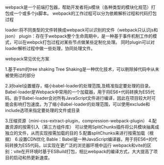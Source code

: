 webpack是一个前端打包器，帮助开发者将js模块（各种类型的模块化规范）打包成一个或多个js脚本。
webpack的工作过程可以分为依赖解析过程和代码打包过程

loader:将不同类型的文件转换成webpack可以识别的文件（webpack只认识js和json）
plugin：存在于webpack整个生命周期中，是一种基于事件机制工作的模式，可以在webpck打包过程对某些节点做某些定制化处理。
同时plugin可以对loader解析过程中做一些处理，协同处理文件。

webpack常见优化方案

1.基于esm的tree shaking
Tree Shaking是一种优化技术，可以剔除掉代码中从未被使用过的部分

2.对balel设置缓存，缩小babel-loader的处理范围,及精准指定要处理的目录。
Babel-loader是Webpack中常用的一个加载器，用于将ES6+代码转换为ES5代码。由于Babel-loader会对所有JavaScript文件进行编译，因此在项目较大时可能会影响打包速度。为了缩小Babel-loader的处理范围，可以使用exclude和include选项来指定要处理的文件或目录

3.压缩资源（mini-css-extract-plugin，compression-webpack-plugin）
4.配置资源的按需引入（第三方组件库）
可以使用SplitChunks插件将公共模块抽离成独立的文件，从而实现按需加载的目的
5.配置splitChunks来进行按需加载（根据）
6.设置CDN优化
Bable：Babel是一种JavaScript编译器，用于将ES6+的代码转换为ES5代码，以实现在更广泛的浏览器环境中运行
webpack和vite的区别：vite在开环境时基于ESBuild打包，相比webpack的编译方式，大大提高了项目的启动和热更新速度。